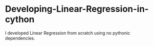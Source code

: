 # Developing-Linear-Regression-in-cython
I developed Linear Regression from scratch using no pythonic dependencies.